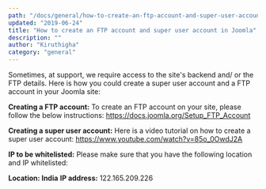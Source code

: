 ```yaml
---
path: "/docs/general/how-to-create-an-ftp-account-and-super-user-account-in-joomla"
updated: "2019-06-24"
title: "How to create an FTP account and super user account in Joomla"
description: ""
author: "Kiruthigha"
category: "general"
---
```


Sometimes, at support, we require access to the site's backend and/ or the FTP details.
Here is how you could create a super user account and a FTP account in your Joomla site:

**Creating a FTP account:**
To create an FTP account on your site, please follow the below instructions:
https://docs.joomla.org/Setup_FTP_Account

**Creating a super user account:**
Here is a video tutorial on how to create a super user account:
https://www.youtube.com/watch?v=85o_0OwdJ2A

**IP to be whitelisted:**
Please make sure that you have the following location and IP whitelisted:

**Location: India**
**IP address:** 122.165.209.226